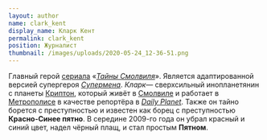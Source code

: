 ```yaml
---
layout: author
name: clark_kent
display_name: Кларк Кент
permalink: clark_kent
position: Журналист
thumbnail: /images/uploads/2020-05-24_12-36-51.png
---
```

Главный герой [сериала](https://ru.wikipedia.org/wiki/%D0%A2%D0%B5%D0%BB%D0%B5%D0%B2%D0%B8%D0%B7%D0%B8%D0%BE%D0%BD%D0%BD%D1%8B%D0%B9_%D1%81%D0%B5%D1%80%D0%B8%D0%B0%D0%BB "Телевизионный сериал") «*[Тайны Смолвиля](https://ru.wikipedia.org/wiki/%D0%A2%D0%B0%D0%B9%D0%BD%D1%8B_%D0%A1%D0%BC%D0%BE%D0%BB%D0%B2%D0%B8%D0%BB%D1%8F "Тайны Смолвиля")*». Является адаптированной версией супергероя *[Супермена](https://ru.wikipedia.org/wiki/%D0%A1%D1%83%D0%BF%D0%B5%D1%80%D0%BC%D0%B5%D0%BD "Супермен")*. *Кларк*— сверхсильный инопланетянин с планеты [Криптон](https://ru.wikipedia.org/w/index.php?title=%D0%9A%D1%80%D0%B8%D0%BF%D1%82%D0%BE%D0%BD_(%D0%BA%D0%BE%D0%BC%D0%B8%D0%BA%D1%81)&action=edit&redlink=1 "Криптон (комикс) (страница отсутствует)"), который живёт в [Смолвиле](https://ru.wikipedia.org/wiki/%D0%A1%D0%BC%D0%BE%D0%BB%D0%B2%D0%B8%D0%BB%D1%8C "Смолвиль") и работает в [Метрополисе](https://ru.wikipedia.org/wiki/%D0%9C%D0%B5%D1%82%D1%80%D0%BE%D0%BF%D0%BE%D0%BB%D0%B8%D1%81_(DC_Comics) "Метрополис (DC Comics)") в качестве репортёра в *[Daily Planet](https://ru.wikipedia.org/w/index.php?title=Daily_Planet&action=edit&redlink=1 "Daily Planet (страница отсутствует)")*. Также он тайно борется с преступностью и известен как борец с преступностью **Красно-Синее пятно**. В середине 2009-го года он убрал красный и синий цвет, надел чёрный плащ, и стал простым **Пятном**.